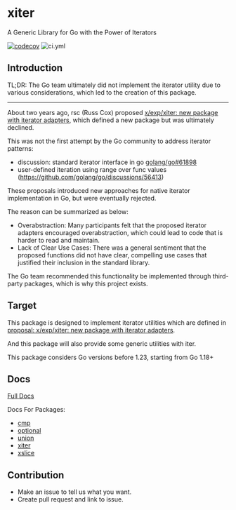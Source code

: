 # xiter
A Generic Library for Go with the Power of Iterators

[![codecov](https://codecov.io/gh/dashjay/xiter/graph/badge.svg?token=GTTJNP1MHT)](https://codecov.io/gh/dashjay/xiter)
![ci.yml](https://github.com/dashjay/xiter/actions/workflows/ci.yml/badge.svg?branch=main)

## Introduction

TL;DR:
The Go team ultimately did not implement the iterator utility due to various considerations, which led to the creation of this package.

---- 

About two years ago, rsc (Russ Cox) proposed [x/exp/xiter: new package with iterator adapters](https://github.com/golang/go/issues/61898), which defined a new package but was ultimately declined.

This was not the first attempt by the Go community to address iterator patterns:
- discussion: standard iterator interface in go [golang/go#61898](https://github.com/golang/go/issues/61898)
- user-defined iteration using range over func values (https://github.com/golang/go/discussions/56413)

These proposals introduced new approaches for native iterator implementation in Go, but were eventually rejected.

The reason can be summarized as below:

- Overabstraction: Many participants felt that the proposed iterator adapters encouraged overabstraction, which could lead to code that is harder to read and maintain.
- Lack of Clear Use Cases: There was a general sentiment that the proposed functions did not have clear, compelling use cases that justified their inclusion in the standard library.

The Go team recommended this functionality be implemented through third-party packages, which is why this project exists.

## Target
This package is designed to implement iterator utilities which are defined in [proposal: x/exp/xiter: new package with iterator adapters](https://github.com/golang/go/issues/61898).

And this package will also provide some generic utilities with iter.

This package considers Go versions before 1.23, starting from Go 1.18+

## Docs

[Full Docs](./doc/doc.md)

Docs For Packages:

- [cmp](./pkg/cmp/README.md)
- [optional](./pkg/optional/README.md)
- [union](./pkg/union/README.md)
- [xiter](./pkg/xiter/README.md)
- [xslice](./pkg/xslice/README.md)

## Contribution

- Make an issue to tell us what you want.
- Create pull request and link to issue.

